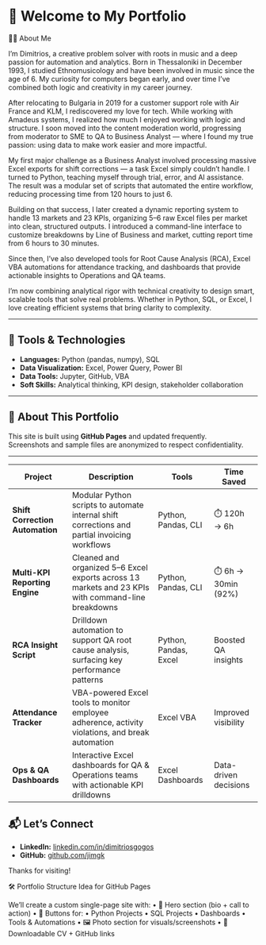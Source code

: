 # 👋 Welcome to My Portfolio

🧑‍💻 About Me

I’m Dimitrios, a creative problem solver with roots in music and a deep passion for automation and analytics. Born in Thessaloniki in December 1993, I studied Ethnomusicology and have been involved in music since the age of 6. My curiosity for computers began early, and over time I’ve combined both logic and creativity in my career journey.

After relocating to Bulgaria in 2019 for a customer support role with Air France and KLM, I rediscovered my love for tech. While working with Amadeus systems, I realized how much I enjoyed working with logic and structure. I soon moved into the content moderation world, progressing from moderator to SME to QA to Business Analyst — where I found my true passion: using data to make work easier and more impactful.

My first major challenge as a Business Analyst involved processing massive Excel exports for shift corrections — a task Excel simply couldn’t handle. I turned to Python, teaching myself through trial, error, and AI assistance. The result was a modular set of scripts that automated the entire workflow, reducing processing time from 120 hours to just 6.

Building on that success, I later created a dynamic reporting system to handle 13 markets and 23 KPIs, organizing 5–6 raw Excel files per market into clean, structured outputs. I introduced a command-line interface to customize breakdowns by Line of Business and market, cutting report time from 6 hours to 30 minutes.

Since then, I’ve also developed tools for Root Cause Analysis (RCA), Excel VBA automations for attendance tracking, and dashboards that provide actionable insights to Operations and QA teams.

I’m now combining analytical rigor with technical creativity to design smart, scalable tools that solve real problems. Whether in Python, SQL, or Excel, I love creating efficient systems that bring clarity to complexity.

---

## 🧰 Tools & Technologies

- **Languages:** Python (pandas, numpy), SQL
- **Data Visualization:** Excel, Power Query, Power BI
- **Data Tools:** Jupyter, GitHub, VBA
- **Soft Skills:** Analytical thinking, KPI design, stakeholder collaboration

---

## 📄 About This Portfolio

This site is built using **GitHub Pages** and updated frequently.  
Screenshots and sample files are anonymized to respect confidentiality.

---

| **Project**                     | **Description**                                                                                       | **Tools**                 | **Time Saved**         |
|---------------------------------|-------------------------------------------------------------------------------------------------------|----------------------------|-------------------------|
| **Shift Correction Automation** | Modular Python scripts to automate internal shift corrections and partial invoicing workflows        | Python, Pandas, CLI        | ⏱️ 120h → 6h            |
| **Multi-KPI Reporting Engine**  | Cleaned and organized 5–6 Excel exports across 13 markets and 23 KPIs with command-line breakdowns    | Python, Pandas, CLI        | ⏱️ 6h → 30min (92%)     |
| **RCA Insight Script**          | Drilldown automation to support QA root cause analysis, surfacing key performance patterns            | Python, Pandas, Excel      | Boosted QA insights     |
| **Attendance Tracker**          | VBA-powered Excel tools to monitor employee adherence, activity violations, and break automation      | Excel VBA                  | Improved visibility     |
| **Ops & QA Dashboards**         | Interactive Excel dashboards for QA & Operations teams with actionable KPI drilldowns                 | Excel Dashboards           | Data-driven decisions   |
## 📬 Let’s Connect

- **LinkedIn:** [linkedin.com/in/dimitriosgogos](www.linkedin.com/in/dimitrios-gogos-57a1b7231)
- **GitHub:** [github.com/jimgk](https://github.com/jimgk)

Thanks for visiting!


🛠️ Portfolio Structure Idea for GitHub Pages

We’ll create a custom single-page site with:
	•	🚀 Hero section (bio + call to action)
	•	🔘 Buttons for:
	•	Python Projects
	•	SQL Projects
	•	Dashboards
	•	Tools & Automations
	•	🖼️ Photo section for visuals/screenshots
	•	📁 Downloadable CV + GitHub links
